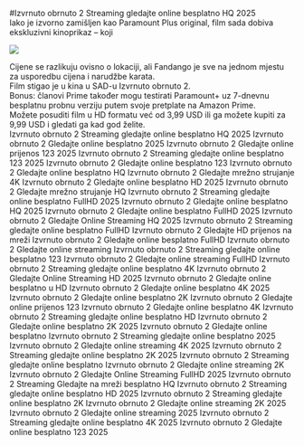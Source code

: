 #Izvrnuto obrnuto 2 Streaming gledajte online besplatno HQ 2025  
Iako je izvorno zamišljen kao Paramount Plus original, film sada dobiva ekskluzivni kinoprikaz – koji  
  
[![](https://i.imgur.com/qSNzIqt.png)](https://movie.rssnews.media/pTgzzDFA.php)  
  
Cijene se razlikuju ovisno o lokaciji, ali Fandango je sve na jednom mjestu za usporedbu cijena i narudžbe karata.  
Film  stigao je u kina u SAD-u Izvrnuto obrnuto 2.  
Bonus: članovi Prime također mogu testirati Paramount+ uz 7-dnevnu besplatnu probnu verziju putem svoje pretplate na Amazon Prime.  
Možete posuditi film u HD formatu već od 3,99 USD ili ga možete kupiti za 9,99 USD i gledati ga kad god želite.  
Izvrnuto obrnuto 2 Streaming gledajte online besplatno HQ 2025
Izvrnuto obrnuto 2 Gledajte online besplatno 2025
Izvrnuto obrnuto 2 Gledajte online prijenos 123 2025
Izvrnuto obrnuto 2 Streaming gledajte online besplatno 123 2025
Izvrnuto obrnuto 2 Gledajte online besplatno 123
Izvrnuto obrnuto 2 Gledajte online besplatno HQ
Izvrnuto obrnuto 2 Gledajte mrežno strujanje 4K
Izvrnuto obrnuto 2 Gledajte online besplatno HD 2025
Izvrnuto obrnuto 2 Gledajte mrežno strujanje HQ
Izvrnuto obrnuto 2 Streaming gledajte online besplatno FullHD 2025
Izvrnuto obrnuto 2 Gledajte online besplatno HQ 2025
Izvrnuto obrnuto 2 Gledajte online besplatno FullHD 2025
Izvrnuto obrnuto 2 Gledajte Online Streaming HQ 2025
Izvrnuto obrnuto 2 Streaming gledajte online besplatno FullHD
Izvrnuto obrnuto 2 Gledajte HD prijenos na mreži
Izvrnuto obrnuto 2 Gledajte online besplatno FullHD
Izvrnuto obrnuto 2 Gledajte online streaming
Izvrnuto obrnuto 2 Streaming gledajte online besplatno 123
Izvrnuto obrnuto 2 Gledajte online streaming FullHD
Izvrnuto obrnuto 2 Streaming gledajte online besplatno 4K
Izvrnuto obrnuto 2 Gledajte Online Streaming HD 2025
Izvrnuto obrnuto 2 Gledajte online besplatno u HD
Izvrnuto obrnuto 2 Gledajte online besplatno 4K 2025
Izvrnuto obrnuto 2 Gledajte online besplatno 2K
Izvrnuto obrnuto 2 Gledajte online prijenos 123
Izvrnuto obrnuto 2 Gledajte online besplatno 4K
Izvrnuto obrnuto 2 Streaming gledajte online besplatno HD
Izvrnuto obrnuto 2 Gledajte online besplatno 2K 2025
Izvrnuto obrnuto 2 Gledajte online besplatno
Izvrnuto obrnuto 2 Streaming gledajte online besplatno 2025
Izvrnuto obrnuto 2 Gledajte online streaming 4K 2025
Izvrnuto obrnuto 2 Streaming gledajte online besplatno 2K 2025
Izvrnuto obrnuto 2 Streaming gledajte online besplatno
Izvrnuto obrnuto 2 Gledajte online streaming 2K
Izvrnuto obrnuto 2 Gledajte Online Streaming FullHD 2025
Izvrnuto obrnuto 2 Streaming Gledajte na mreži besplatno HQ
Izvrnuto obrnuto 2 Streaming gledajte online besplatno HD 2025
Izvrnuto obrnuto 2 Streaming gledajte online besplatno 2K
Izvrnuto obrnuto 2 Gledajte online streaming 2K 2025
Izvrnuto obrnuto 2 Gledajte online streaming 2025
Izvrnuto obrnuto 2 Streaming gledajte online besplatno 4K 2025
Izvrnuto obrnuto 2 Gledajte online besplatno 123 2025